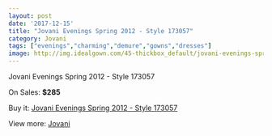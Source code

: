 ```yaml
---
layout: post
date: '2017-12-15'
title: "Jovani Evenings Spring 2012 - Style 173057"
category: Jovani
tags: ["evenings","charming","demure","gowns","dresses"]
image: http://img.idealgown.com/45-thickbox_default/jovani-evenings-spring-2012-style-173057.jpg
---
```

Jovani Evenings Spring 2012 - Style 173057

On Sales: **$285**
<a href="https://www.idealgown.com/en/jovani/20-jovani-evenings-spring-2012-style-173057.html"><amp-img layout="responsive" width="600" height="600" src="//img.idealgown.com/45-thickbox_default/jovani-evenings-spring-2012-style-173057.jpg" alt="Jovani Evenings Spring 2012 - Style 173057 0" /></a>
<a href="https://www.idealgown.com/en/jovani/20-jovani-evenings-spring-2012-style-173057.html"><amp-img layout="responsive" width="600" height="600" src="//img.idealgown.com/47-thickbox_default/jovani-evenings-spring-2012-style-173057.jpg" alt="Jovani Evenings Spring 2012 - Style 173057 1" /></a>
<a href="https://www.idealgown.com/en/jovani/20-jovani-evenings-spring-2012-style-173057.html"><amp-img layout="responsive" width="600" height="600" src="//img.idealgown.com/46-thickbox_default/jovani-evenings-spring-2012-style-173057.jpg" alt="Jovani Evenings Spring 2012 - Style 173057 2" /></a>

Buy it: [Jovani Evenings Spring 2012 - Style 173057](https://www.idealgown.com/en/jovani/20-jovani-evenings-spring-2012-style-173057.html "Jovani Evenings Spring 2012 - Style 173057")

View more: [Jovani](https://www.idealgown.com/en/2-jovani "Jovani")